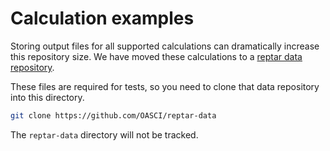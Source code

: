 # Calculation examples

Storing output files for all supported calculations can dramatically increase this repository size.
We have moved these calculations to a [reptar data repository](https://github.com/OASCI/reptar-data).

These files are required for tests, so you need to clone that data repository into this directory.

```bash
git clone https://github.com/OASCI/reptar-data
```

The `reptar-data` directory will not be tracked.
